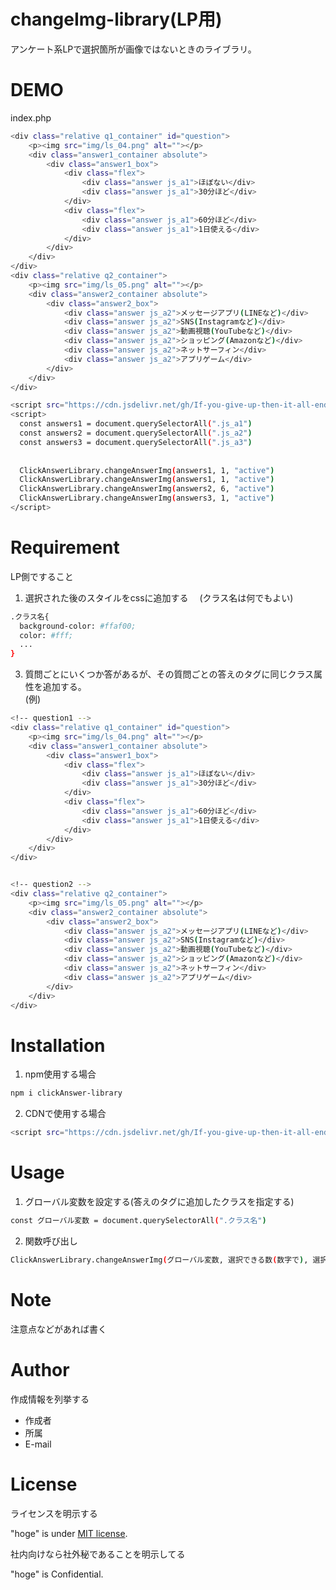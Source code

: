 # changeImg-library(LP用)

アンケート系LPで選択箇所が画像ではないときのライブラリ。 
 
# DEMO
index.php

```bash
<div class="relative q1_container" id="question">
    <p><img src="img/ls_04.png" alt=""></p>
    <div class="answer1_container absolute">
        <div class="answer1_box">
            <div class="flex">
                <div class="answer js_a1">ほぼない</div>
                <div class="answer js_a1">30分ほど</div>
            </div>
            <div class="flex">
                <div class="answer js_a1">60分ほど</div>
                <div class="answer js_a1">1日使える</div>
            </div>
        </div>
    </div>
</div>
<div class="relative q2_container">
    <p><img src="img/ls_05.png" alt=""></p>
    <div class="answer2_container absolute">
        <div class="answer2_box">     
            <div class="answer js_a2">メッセージアプリ(LINEなど)</div>
            <div class="answer js_a2">SNS(Instagramなど)</div>
            <div class="answer js_a2">動画視聴(YouTubeなど)</div>
            <div class="answer js_a2">ショッピング(Amazonなど)</div>
            <div class="answer js_a2">ネットサーフィン</div>
            <div class="answer js_a2">アプリゲーム</div>
        </div>
    </div>
</div>
```

 ```bash
<script src="https://cdn.jsdelivr.net/gh/If-you-give-up-then-it-all-ends-here/clickAnswer-library@v1.0.3/dist/index.js"></script>
<script>
   const answers1 = document.querySelectorAll(".js_a1")
   const answers2 = document.querySelectorAll(".js_a2")
   const answers3 = document.querySelectorAll(".js_a3")
   
   
   ClickAnswerLibrary.changeAnswerImg(answers1, 1, "active")
   ClickAnswerLibrary.changeAnswerImg(answers1, 1, "active")
   ClickAnswerLibrary.changeAnswerImg(answers2, 6, "active")
   ClickAnswerLibrary.changeAnswerImg(answers3, 1, "active")
</script>
 ```

 
 
# Requirement
 
LP側ですること

1. 選択された後のスタイルをcssに追加する　
(クラス名は何でもよい)

 ```bash
.クラス名{
   background-color: #ffaf00;
   color: #fff;
   ...
}
 ```

3. 質問ごとにいくつか答があるが、その質問ごとの答えのタグに同じクラス属性を追加する。    
(例) 
```bash
<!-- question1 -->
<div class="relative q1_container" id="question">
    <p><img src="img/ls_04.png" alt=""></p>
    <div class="answer1_container absolute">
        <div class="answer1_box">
            <div class="flex">
                <div class="answer js_a1">ほぼない</div>
                <div class="answer js_a1">30分ほど</div>
            </div>
            <div class="flex">
                <div class="answer js_a1">60分ほど</div>
                <div class="answer js_a1">1日使える</div>
            </div>
        </div>
    </div>
</div>


<!-- question2 -->
<div class="relative q2_container">
    <p><img src="img/ls_05.png" alt=""></p>
    <div class="answer2_container absolute">
        <div class="answer2_box">     
            <div class="answer js_a2">メッセージアプリ(LINEなど)</div>
            <div class="answer js_a2">SNS(Instagramなど)</div>
            <div class="answer js_a2">動画視聴(YouTubeなど)</div>
            <div class="answer js_a2">ショッピング(Amazonなど)</div>
            <div class="answer js_a2">ネットサーフィン</div>
            <div class="answer js_a2">アプリゲーム</div>
        </div>
    </div>
</div>
```

 
# Installation
 
1. npm使用する場合
 ```bash
 npm i clickAnswer-library
 ```
2. CDNで使用する場合
 ```bash
 <script src="https://cdn.jsdelivr.net/gh/If-you-give-up-then-it-all-ends-here/clickAnswer-library@v1.0.3/dist/index.js"></script>
 ```
 
# Usage
 
1. グローバル変数を設定する(答えのタグに追加したクラスを指定する)
 
```bash
const グローバル変数 = document.querySelectorAll(".クラス名")
```

2. 関数呼び出し  
 
```bash
ClickAnswerLibrary.changeAnswerImg(グローバル変数, 選択できる数(数字で), 選択された後のスタイルを追加したクラス名 )
```
       
 
# Note
 
注意点などがあれば書く
 
# Author
 
作成情報を列挙する
 
* 作成者
* 所属
* E-mail
 
# License
ライセンスを明示する
 
"hoge" is under [MIT license](https://en.wikipedia.org/wiki/MIT_License).
 
社内向けなら社外秘であることを明示してる
 
"hoge" is Confidential.
